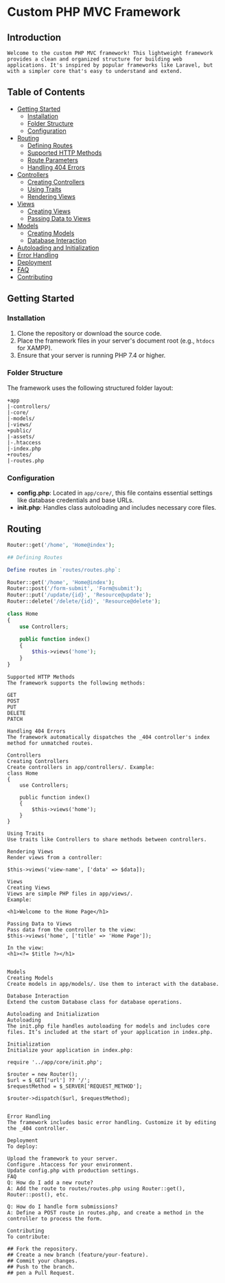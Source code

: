# Custom PHP MVC Framework

## Introduction

```
Welcome to the custom PHP MVC framework! This lightweight framework provides a clean and organized structure for building web applications. It's inspired by popular frameworks like Laravel, but with a simpler core that's easy to understand and extend.
```

## Table of Contents

- [Getting Started](#getting-started)
  - [Installation](#installation)
  - [Folder Structure](#folder-structure)
  - [Configuration](#configuration)
- [Routing](#routing)
  - [Defining Routes](#defining-routes)
  - [Supported HTTP Methods](#supported-http-methods)
  - [Route Parameters](#route-parameters)
  - [Handling 404 Errors](#handling-404-errors)
- [Controllers](#controllers)
  - [Creating Controllers](#creating-controllers)
  - [Using Traits](#using-traits)
  - [Rendering Views](#rendering-views)
- [Views](#views)
  - [Creating Views](#creating-views)
  - [Passing Data to Views](#passing-data-to-views)
- [Models](#models)
  - [Creating Models](#creating-models)
  - [Database Interaction](#database-interaction)
- [Autoloading and Initialization](#autoloading-and-initialization)
- [Error Handling](#error-handling)
- [Deployment](#deployment)
- [FAQ](#faq)
- [Contributing](#contributing)

## Getting Started

### Installation

1. Clone the repository or download the source code.
2. Place the framework files in your server's document root (e.g., `htdocs` for XAMPP).
3. Ensure that your server is running PHP 7.4 or higher.

### Folder Structure

The framework uses the following structured folder layout:
```
+app
|-controllers/
|-core/
|-models/
|-views/
+public/
|-assets/
|-.htaccess
|-index.php
+routes/
|-routes.php
```

### Configuration

- **config.php**: Located in `app/core/`, this file contains essential settings like database credentials and base URLs.
- **init.php**: Handles class autoloading and includes necessary core files.

## Routing

```php
Router::get('/home', 'Home@index');

## Defining Routes

Define routes in `routes/routes.php`:
```

```php
Router::get('/home', 'Home@index');
Router::post('/form-submit', 'Form@submit');
Router::put('/update/{id}', 'Resource@update');
Router::delete('/delete/{id}', 'Resource@delete');

class Home
{
    use Controllers;

    public function index()
    {
        $this->views('home');
    }
}
```
```
Supported HTTP Methods
The framework supports the following methods:

GET
POST
PUT
DELETE
PATCH
```

```
Handling 404 Errors
The framework automatically dispatches the _404 controller's index method for unmatched routes.
```

```
Controllers
Creating Controllers
Create controllers in app/controllers/. Example:
class Home
{
    use Controllers;

    public function index()
    {
        $this->views('home');
    }
}
```

```
Using Traits
Use traits like Controllers to share methods between controllers.

Rendering Views
Render views from a controller:

$this->views('view-name', ['data' => $data]);

```

```
Views
Creating Views
Views are simple PHP files in app/views/. 
Example:

<h1>Welcome to the Home Page</h1>

```
```
Passing Data to Views
Pass data from the controller to the view:
$this->views('home', ['title' => 'Home Page']);

In the view:
<h1><?= $title ?></h1>


Models
Creating Models
Create models in app/models/. Use them to interact with the database.

Database Interaction
Extend the custom Database class for database operations.

Autoloading and Initialization
Autoloading
The init.php file handles autoloading for models and includes core files. It’s included at the start of your application in index.php.

Initialization
Initialize your application in index.php:

require '../app/core/init.php';

$router = new Router();
$url = $_GET['url'] ?? '/';
$requestMethod = $_SERVER['REQUEST_METHOD'];

$router->dispatch($url, $requestMethod);


Error Handling
The framework includes basic error handling. Customize it by editing the _404 controller.

Deployment
To deploy:

Upload the framework to your server.
Configure .htaccess for your environment.
Update config.php with production settings.
FAQ
Q: How do I add a new route?
A: Add the route to routes/routes.php using Router::get(), Router::post(), etc.

Q: How do I handle form submissions?
A: Define a POST route in routes.php, and create a method in the controller to process the form.

Contributing
To contribute:

## Fork the repository.
## Create a new branch (feature/your-feature).
## Commit your changes.
## Push to the branch.
## pen a Pull Request.

```









